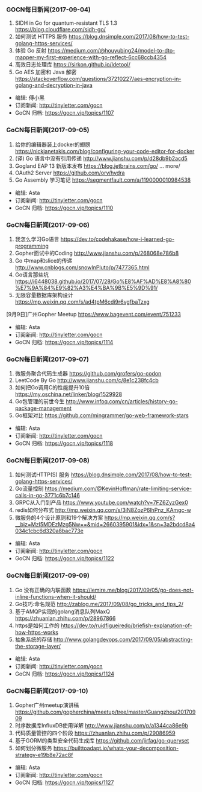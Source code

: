### GOCN每日新闻(2017-09-04)

1. SIDH in Go for quantum-resistant TLS 1.3 https://blog.cloudflare.com/sidh-go/
2. 如何测试 HTTPS 服务 https://blog.dnsimple.com/2017/08/how-to-test-golang-https-services/
3. 体验 Go 反射 https://medium.com/@houyubing24/model-to-dto-mapper-my-first-experience-with-go-reflect-6cc68ccb4354
4. 高效日志处理库 https://sirkon.github.io/ldetool/
5. Go AES 加密和 Java 解密 https://stackoverflow.com/questions/37210227/aes-encryption-in-golang-and-decryption-in-java

* 编辑: 傅小黑
* 订阅新闻: http://tinyletter.com/gocn
* GoCN 归档: https://gocn.vip/topics/1107

### GoCN每日新闻(2017-09-05)

1. 给你的编辑器装上docker的翅膀 https://nickjanetakis.com/blog/configuring-your-code-editor-for-docker
2. (译) Go 语言中没有引用传递 http://www.jianshu.com/p/d28db9b2acd5
3. Gogland EAP 13 新版本发布 https://blog.jetbrains.com/go/ ... more/
4. OAuth2 Server https://github.com/ory/hydra
5. Go Assembly 学习笔记 https://segmentfault.com/a/1190000010984538

* 编辑: Asta
* 订阅新闻: http://tinyletter.com/gocn
* GoCN 归档: https://gocn.vip/topics/1110

### GoCN每日新闻(2017-09-06)

1. 我怎么学习Go语言 https://dev.to/codehakase/how-i-learned-go-programming
2. Gopher面试中的Coding http://www.jianshu.com/p/268068e786b8
3. Go 中map和slice的传递 http://www.cnblogs.com/snowInPluto/p/7477365.html
4. Go语言那些坑 https://i6448038.github.io/2017/07/28/Go%E8%AF%AD%E8%A8%80%E7%9A%84%E9%82%A3%E4%BA%9B%E5%9D%91/
5. 无限容量数据库架构设计 https://mp.weixin.qq.com/s/ad4tpM6cdi9r6vgfbaTzxg

[9月9日]广州Gopher Meetup https://www.bagevent.com/event/751233

* 编辑: Asta
* 订阅新闻: http://tinyletter.com/gocn
* GoCN 归档: https://gocn.vip/topics/1114

### GoCN每日新闻(2017-09-07)

1. 微服务聚合代码生成器 https://github.com/grofers/go-codon
2. LeetCode By Go http://www.jianshu.com/c/8e1c238fc4cb
3. 如何把Go调用C的性能提升10倍 https://my.oschina.net/linker/blog/1529928
4. Go包管理的前世今生 http://www.infoq.com/cn/articles/history-go-package-management
5. Go框架对比 https://github.com/mingrammer/go-web-framework-stars

* 编辑: Asta
* 订阅新闻: http://tinyletter.com/gocn
* GoCN 归档: https://gocn.vip/topics/1118

### GoCN每日新闻(2017-09-08)

1. 如何测试HTTP(S) 服务 https://blog.dnsimple.com/2017/08/how-to-test-golang-https-services/
2. Go流量控制 https://medium.com/@KevinHoffman/rate-limiting-service-calls-in-go-3771c6b7c146
3. GRPC从入门到产品 https://www.youtube.com/watch?v=7FZ6ZyzGex0
4. redis如何分布式 http://mp.weixin.qq.com/s/3iN8ZozP6lhPnz_KAmgc-w
5. 微服务的4个设计原则和19个解决方案 https://mp.weixin.qq.com/s?__biz=MzI5MDEzMzg5Nw==&mid=2660395901&idx=1&sn=3a2bdcd8a4034c1cbc6d320a8bac773e

* 编辑: Asta
* 订阅新闻: http://tinyletter.com/gocn
* GoCN 归档: https://gocn.vip/topics/1122

### GoCN每日新闻(2017-09-09)

1. Go 没有正确的内联函数 https://lemire.me/blog/2017/09/05/go-does-not-inline-functions-when-it-should/
2. Go技巧:命名规范 http://zablog.me/2017/09/08/go_tricks_and_tips_2/
3. 基于AMQP实现的golang消息队列MaxQ https://zhuanlan.zhihu.com/p/28967866
4. https是如何工作的 https://dev.to/ruidfigueiredo/briefish-explanation-of-how-https-works
5. 抽象系统的存储 http://www.golangdevops.com/2017/09/05/abstracting-the-storage-layer/

* 编辑: Asta
* 订阅新闻: http://tinyletter.com/gocn
* GoCN 归档: https://gocn.vip/topics/1124

### GoCN每日新闻(2017-09-10)

1. Gopher广州meetup演讲稿 https://github.com/gopherchina/meetup/tree/master/Guangzhou/20170909
2. 时序数据库InfluxDB使用详解 http://www.jianshu.com/p/a1344ca86e9b
3. 代码质量管控的四个阶段 https://zhuanlan.zhihu.com/p/29086959
4. 基于GORM的类型安全代码生成库 https://github.com/jirfag/go-queryset
5. 如何划分微服务 https://builttoadapt.io/whats-your-decomposition-strategy-e19b8e72ac8f

* 编辑: Asta
* 订阅新闻: http://tinyletter.com/gocn
* GoCN 归档: https://gocn.vip/topics/1127